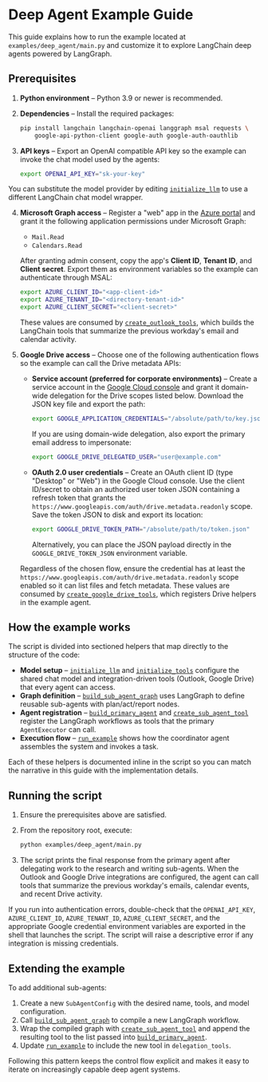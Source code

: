 # Deep Agent Example Guide

This guide explains how to run the example located at
`examples/deep_agent/main.py` and customize it to explore LangChain deep agents
powered by LangGraph.

## Prerequisites

1. **Python environment** – Python 3.9 or newer is recommended.
2. **Dependencies** – Install the required packages:

   ```bash
   pip install langchain langchain-openai langgraph msal requests \
       google-api-python-client google-auth google-auth-oauthlib
   ```

3. **API keys** – Export an OpenAI compatible API key so the example can invoke
   the chat model used by the agents:

   ```bash
   export OPENAI_API_KEY="sk-your-key"
   ```

  You can substitute the model provider by editing
  [`initialize_llm`](../examples/deep_agent/main.py#L27) to use a different
   LangChain chat model wrapper.

4. **Microsoft Graph access** – Register a "web" app in the
   [Azure portal](https://portal.azure.com/) and grant it the following
   application permissions under Microsoft Graph:

   - `Mail.Read`
   - `Calendars.Read`

   After granting admin consent, copy the app's **Client ID**, **Tenant ID**,
   and **Client secret**. Export them as environment variables so the example
   can authenticate through MSAL:

   ```bash
   export AZURE_CLIENT_ID="<app-client-id>"
   export AZURE_TENANT_ID="<directory-tenant-id>"
   export AZURE_CLIENT_SECRET="<client-secret>"
   ```

   These values are consumed by
   [`create_outlook_tools`](../integrations/outlook.py#L214), which builds the
   LangChain tools that summarize the previous workday's email and calendar
   activity.

5. **Google Drive access** – Choose one of the following authentication flows
   so the example can call the Drive metadata APIs:

   - **Service account (preferred for corporate environments)** – Create a
     service account in the [Google Cloud console](https://console.cloud.google.com/)
     and grant it domain-wide delegation for the Drive scopes listed below.
     Download the JSON key file and export the path:

       ```bash
       export GOOGLE_APPLICATION_CREDENTIALS="/absolute/path/to/key.json"
       ```

     If you are using domain-wide delegation, also export the primary email
     address to impersonate:

       ```bash
       export GOOGLE_DRIVE_DELEGATED_USER="user@example.com"
       ```

   - **OAuth 2.0 user credentials** – Create an OAuth client ID (type "Desktop"
     or "Web") in the Google Cloud console. Use the client ID/secret to obtain
     an authorized user token JSON containing a refresh token that grants the
     `https://www.googleapis.com/auth/drive.metadata.readonly` scope. Save the
     token JSON to disk and export its location:

       ```bash
       export GOOGLE_DRIVE_TOKEN_PATH="/absolute/path/to/token.json"
       ```

     Alternatively, you can place the JSON payload directly in the
     `GOOGLE_DRIVE_TOKEN_JSON` environment variable.

   Regardless of the chosen flow, ensure the credential has at least the
   `https://www.googleapis.com/auth/drive.metadata.readonly` scope enabled so it
   can list files and fetch metadata. These values are consumed by
   [`create_google_drive_tools`](../integrations/google_drive.py), which
   registers Drive helpers in the example agent.

## How the example works

The script is divided into sectioned helpers that map directly to the structure
of the code:

- **Model setup** – [`initialize_llm`](../examples/deep_agent/main.py#L27) and
  [`initialize_tools`](../examples/deep_agent/main.py#L49) configure the shared
  chat model and integration-driven tools (Outlook, Google Drive) that every
  agent can access.
- **Graph definition** – [`build_sub_agent_graph`](../examples/deep_agent/main.py#L101)
  uses LangGraph to define reusable sub-agents with plan/act/report nodes.
- **Agent registration** – [`build_primary_agent`](../examples/deep_agent/main.py#L164)
  and [`create_sub_agent_tool`](../examples/deep_agent/main.py#L192) register the
  LangGraph workflows as tools that the primary `AgentExecutor` can call.
- **Execution flow** – [`run_example`](../examples/deep_agent/main.py#L210)
  shows how the coordinator agent assembles the system and invokes a task.

Each of these helpers is documented inline in the script so you can match the
narrative in this guide with the implementation details.

## Running the script

1. Ensure the prerequisites above are satisfied.
2. From the repository root, execute:

   ```bash
   python examples/deep_agent/main.py
   ```

3. The script prints the final response from the primary agent after delegating
   work to the research and writing sub-agents. When the Outlook and Google
   Drive integrations are configured, the agent can call tools that summarize
   the previous workday's emails, calendar events, and recent Drive activity.

If you run into authentication errors, double-check that the `OPENAI_API_KEY`,
`AZURE_CLIENT_ID`, `AZURE_TENANT_ID`, `AZURE_CLIENT_SECRET`, and the appropriate
Google credential environment variables are exported in the shell that launches
the script. The script will raise a descriptive error if any integration is
missing credentials.

## Extending the example

To add additional sub-agents:

1. Create a new `SubAgentConfig` with the desired name, tools, and model
   configuration.
2. Call [`build_sub_agent_graph`](../examples/deep_agent/main.py#L101) to compile
   a new LangGraph workflow.
3. Wrap the compiled graph with [`create_sub_agent_tool`](../examples/deep_agent/main.py#L192)
   and append the resulting tool to the list passed into
   [`build_primary_agent`](../examples/deep_agent/main.py#L164).
4. Update [`run_example`](../examples/deep_agent/main.py#L210) to include the new
   tool in `delegation_tools`.

Following this pattern keeps the control flow explicit and makes it easy to
iterate on increasingly capable deep agent systems.

